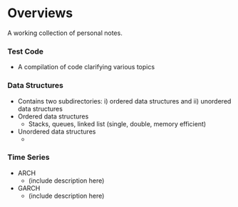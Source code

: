 # Overviews
A working collection of personal notes.

### Test Code
- A compilation of code clarifying various topics 

### Data Structures
- Contains two subdirectories: i) ordered data structures and ii) unordered data structures
- Ordered data structures
  - Stacks, queues, linked list (single, double, memory efficient)
- Unordered data structures
  - <insert here>

### Time Series
- ARCH
  - (include description here)
- GARCH
  - (include description here)
